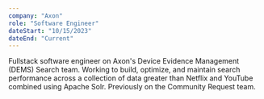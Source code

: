 ```yaml
---
company: "Axon"
role: "Software Engineer"
dateStart: "10/15/2023"
dateEnd: "Current"
---
```


Fullstack software engineer on Axon's Device Evidence Management (DEMS) Search team. Working to build, optimize, and maintain search performance across a collection of data greater than Netflix and YouTube combined using Apache Solr. Previously on the Community Request team. 